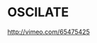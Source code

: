<!--
title : OSCILATE
author : Roman Ožana <ozana@omdesign.cz>
date : 7.5.2013 18:06:53
-->

# OSCILATE

http://vimeo.com/65475425